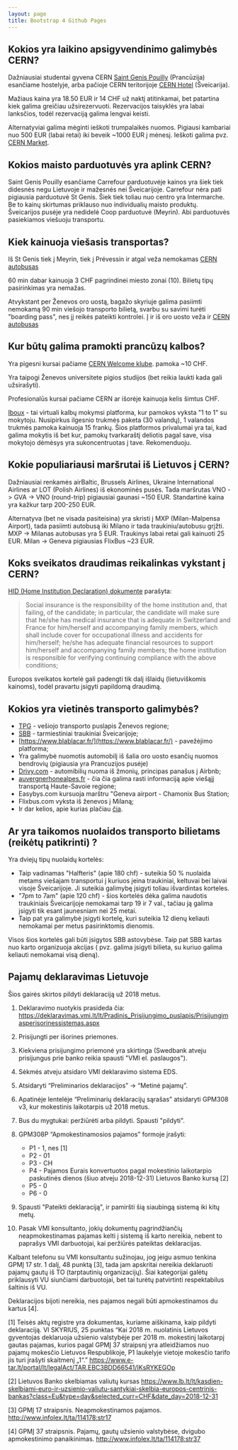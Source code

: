 ```yaml
---
layout: page
title: Bootstrap 4 Github Pages
---
```



## Kokios yra laikino apsigyvendinimo galimybės CERN?
Dažniausiai studentai gyvena CERN [Saint Genis Pouilly](https://smb-dep.web.cern.ch/en/CERN_Housing/Saint_Genis_Hostel)  (Prancūzija) esančiame hostelyje, arba pačioje CERN teritorijoje [CERN Hotel](https://smb-dep.web.cern.ch/en/CERN_Housing/Bldg_38) (Šveicarija).

Mažiaus kaina yra 18.50 EUR ir 14 CHF už naktį atitinkamai, bet patartina kiek galima greičiau užsirezervuoti. Rezervacijos taisyklės yra labai lanksčios, todėl rezervaciją galima lengvai keisti.

Alternatyviai galima mėginti ieškoti trumpalaikės nuomos. Pigiausi kambariai nuo 500 EUR (labai retai) iki beveik ~1000 EUR į mėnesį. Ieškoti galima pvz. [CERN Market]( http://cern.ch/market ).

## Kokios maisto parduotuvės yra aplink CERN?
Saint Genis Pouilly esančiame Carrefour parduotuvėje kainos yra šiek tiek didesnės negu Lietuvoje ir mažesnės nei Šveicarijoje. Carrefour nėra pati pigiausia parduotuvė St Genis. Šiek tiek toliau nuo centro yra Intermarche. Be to kainų skirtumas priklauso nuo individualių maisto produktų. Šveicarijos pusėje yra nedidelė Coop parduotuvė (Meyrin). Abi parduotuvės pasiekiamos viešuoju transportu. 

## Kiek kainuoja viešasis transportas?
Iš St Genis tiek į Meyrin, tiek į Prévessin ir atgal veža nemokamas [CERN autobusas](https://smb-dep.web.cern.ch/en/ShuttleService/Circuit2)

60 min dabar kainuoja 3 CHF pagrindinei miesto zonai (10). Bilietų tipų pasirinkimas yra nemažas.

Atvykstant per Ženevos oro uostą, bagažo skyriuje galima pasiimti nemokamą 90 min viešojo transporto bilietą, svarbu su savimi turėti "boarding pass", nes jį reikės pateikti kontrolei. Į ir iš oro uosto veža ir [CERN autobusas](https://smb-dep.web.cern.ch/en/ShuttleService/Circuit4)

## Kur būtų galima pramokti prancūzų kalbos?

Yra pigesni kursai pačiame [CERN Welcome klube]( http://club-welcome.web.cern.ch/Lang_EN.html ). pamoka ~10 CHF.

Yra taipogi Ženevos universitete pigios studijos (bet reikia laukti kada gali užsirašyti).

Profesionalūs kursai pačiame CERN ar išorėje kainuoja kelis šimtus CHF.

[Iboux](http://iboux.com/) - tai virtuali kalbų mokymsi platforma, kur pamokos vyksta  "1 to 1" su mokytoju. Nusipirkus ilgesnio trukmės paketa (30 valandų), 1 valandos trukmės pamoka kainuoja 15 frankų. Šios platformos privalumai yra tai, kad galima mokytis iš bet kur, pamokų tvarkaraštį deliotis pagal save, visa mokytojo dėmėsys yra sukoncentruotas į tave. Rekomenduoju.

## Kokie populiariausi maršrutai iš Lietuvos į CERN?

Dažniausiai renkamės airBaltic, Brussels Airlines, Ukraine International Airlines ar LOT (Polish Airlines) iš ekonominės pusės. Tada maršrutas VNO -> GVA -> VNO (round-trip) pigiausiai gaunasi ~150 EUR. Standartinė kaina yra kažkur tarp 200-250 EUR.

Alternatyva (bet ne visada pasiteisina) yra skristi į MXP (Milan-Malpensa Airport), tada pasiimti autobusą iki Milano ir tada traukiniu/autobusu grįžti. MXP -> Milanas autobusas yra 5 EUR. Traukinys labai retai gali kainuoti 25 EUR. Milan -> Geneva pigiausias FlixBus ~23 EUR.

## Koks sveikatos draudimas reikalinkas vykstant į CERN?

[HID (Home Institution Declaration) dokumente]( http://usersoffice.web.cern.ch/sites/usersoffice.web.cern.ch/files/pdf/Formalities/HomeInstitutionDeclarationforUO.pdf ) parašyta:


> Social insurance is the responsibility of the home institution and, that failing, of the candidate;
> in particular, the candidate will make sure that he/she has medical insurance that is adequate in
> Switzerland and France for him/herself and accompanying family members, which shall include cover
> for occupational illness and accidents for him/herself;
> he/she has adequate financial resources to support him/herself and accompanying family members;
> the home institution is responsible for verifying continuing compliance with the above conditions;

Europos sveikatos kortelė gali padengti tik dalį išlaidų (lietuviškomis kainoms), todėl pravartu įsigyti papildomą draudimą.

## Kokios yra vietinės transporto galimybės?

* [TPG](https://www.tpg.ch/) - vešiojo transporto puslapis Ženevos regione;
* [SBB](https://www.sbb.ch/en/home.html) - tarmiestiniai traukiniai Šveicarijoje;
* [https://www.blablacar.fr/](https://www.blablacar.fr/) - pavežėjimo platforma;
* Yra galimybė nuomotis automobilį iš šalia oro uosto esančių nuomos bendrovių (pigiausia yra Prancuzijos pusėje)
* [Drivy.com](https://www.drivy.com/) - automibilių nuoma iš žmonių, principas panašus į Airbnb;
* [auvergnerhonealpes.fr](https://www.auvergnerhonealpes.fr/253-transport-interurbain.htm) - čia čia galima rasti informaciją apie viešąjį transportą Haute-Savoie regione;
* Easybys.com kursuoja marštru "Geneva airport - Chamonix Bus Station;
* Flixbus.com vyksta iš ženevos į Milaną;
* Ir dar kelios, apie kurias plačiau [čia](https://www.google.com). 

## Ar yra taikomos nuolaidos transporto bilietams (reikėtų patikrinti) ?

Yra dviejų tipų nuolaidų kortelės:

* Taip vadinamas "Halfteris" (apie 180 chf) - suteikia 50 % nuolaida metams viešajam transportui į kuriuos įeina traukiniai, keltuvai bei laivai visoje Šveicarijoje. Ji suteikia galimybę įsigyti toliau išvardintas korteles.
* "7pm to 7am" (apie 120 chf) - šios kortelės dėka galima naudotis traukiniais Šveicarijoje nemokamai tarp 19 ir 7 val., tačiau ją galima įsigyti tik esant jaunesniam nei 25 metai.
* Taip pat yra galimybė įsigyti kortelę, kuri suteikia 12 dienų keliauti nemokamai per metus pasirinktomis dienomis. 

Visos šios kortelės gali būti įsigytos SBB astovybėse. Taip pat SBB kartas nuo karto organizuoja akcijas ( pvz. galima įsigyti bilieta, su kuriuo galima keliauti nemokamai visą dieną).

## Pajamų deklaravimas Lietuvoje

Šios gairės skirtos pildyti deklaraciją už 2018 metus. 

1. Deklaravimo nuotykis prasideda čia: https://deklaravimas.vmi.lt/lt/Pradinis_Prisijungimo_puslapis/Prisijungimasperisorinessistemas.aspx
2. Prisijungti per išorines priemones. 
3. Kiekviena prisijungimo priemonė yra skirtinga (Swedbank atveju prisijungus prie banko reikia spausti "VMI el. paslaugos").
4. Sėkmės atveju atsidaro VMI deklaravimo sistema EDS.
5. Atsidaryti “Preliminarios deklaracijos” -> “Metinė pajamų”.
6. Apatinėje lentelėje “Preliminarių deklaracijų sąrašas” atsidaryti GPM308 v3, kur mokestinis laikotarpis už 2018 metus.
7. Bus du mygtukai: peržiūrėti arba pildyti. Spausti "pildyti".
8. GPM308P “Apmokestinamosios pajamos” formoje įrašyti: 

   - P1 - 1, nes [1]
   - P2 - 01
   - P3 - CH
   - P4 - Pajamos Eurais konvertuotos pagal mokestinio laikotarpio paskutinės dienos (šiuo atveju 2018-12-31) Lietuvos Banko kursą [2]
   - P5 - 0
   - P6 - 0

9. Spausti "Pateikti deklaraciją", ir pamiršti šią siaubingą sistemą iki kitų metų.
10. Pasak VMI konsultanto, jokių dokumentų pagrindžiančių neapmokestinamas pajamas kelti į sistemą iš karto nereikia, nebent to paprašys VMI darbuotojai, kai peržiūrės pateiktas deklaracijas.

Kalbant telefonu su VMI konsultantu sužinojau, jog jeigu asmuo tenkina GPMĮ 17 str. 1 dalį, 48 punktą [3], tada jam apskritai nereikia deklaruoti pajamų gautų iš TO (tarptautinių organizacijų). Šiai kategorijai galėtų priklausyti VU siunčiami darbuotojai, bet tai turėtų patvirtinti respektabilus šaltinis iš VU.

Deklaracijos bijoti nereikia, nes pajamos negali būti apmokestinamos du kartus [4].

[1] Teisės aktų registre yra dokumentas, kuriame aiškinama, kaip pildyti deklaraciją. VI SKYRIUS, 25 punktas 
“Kai 2018 m. nuolatinis Lietuvos gyventojas deklaruoja užsienio valstybėje per 2018 m. mokestinį laikotarpį gautas pajamas, kurios pagal GPMĮ 37 straipsnį yra atleidžiamos nuo pajamų mokesčio Lietuvos Respublikoje, P1 laukelyje vietoje mokesčio tarifo jis turi įrašyti skaitmenį „1“.”
https://www.e-tar.lt/portal/lt/legalAct/TAR.EBC3BDD66541/IKsRYKEGOp

[2] Lietuvos Banko skelbiamas valiutų kursas 
https://www.lb.lt/lt/kasdien-skelbiami-euro-ir-uzsienio-valiutu-santykiai-skelbia-europos-centrinis-bankas?class=Eu&type=day&selected_curr=CHF&date_day=2018-12-31

[3] GPMĮ 17 straipsnis. Neapmokestinamos pajamos. http://www.infolex.lt/ta/114178:str17

[4] GPMĮ 37 straipsnis. Pajamų, gautų užsienio valstybėse, dvigubo apmokestinimo panaikinimas.
http://www.infolex.lt/ta/114178:str37
